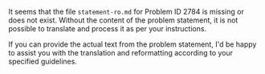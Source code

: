 It seems that the file `statement-ro.md` for Problem ID 2784 is missing or does not exist. Without the content of the problem statement, it is not possible to translate and process it as per your instructions.

If you can provide the actual text from the problem statement, I'd be happy to assist you with the translation and reformatting according to your specified guidelines.